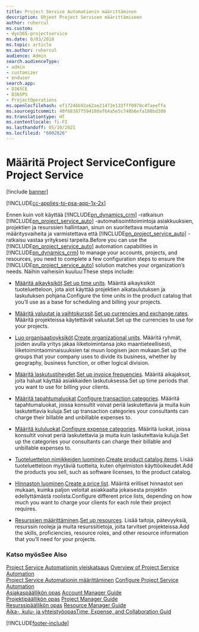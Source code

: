 ```yaml
---
title: Project Service Automationin määrittäminen
description: Ohjeet Project Servicen määrittämiseen
author: ruhercul
ms.custom:
- dyn365-projectservice
ms.date: 8/03/2018
ms.topic: article
ms.author: ruhercul
audience: Admin
search.audienceType:
- admin
- customizer
- enduser
search.app:
- D365CE
- D365PS
- ProjectOperations
ms.openlocfilehash: ef1724bb92e62ae21472e133fff0978c4faeeffa
ms.sourcegitcommit: 40f68387f594180af64a5e5c748b6efa188bd300
ms.translationtype: HT
ms.contentlocale: fi-FI
ms.lasthandoff: 05/10/2021
ms.locfileid: "6002826"
---
```

# <a name="configure-project-service"></a><span data-ttu-id="82551-103">Määritä Project Service</span><span class="sxs-lookup"><span data-stu-id="82551-103">Configure Project Service</span></span>

[!include [banner](../includes/psa-now-project-operations.md)]

[!INCLUDE[cc-applies-to-psa-app-1x-2x](../includes/cc-applies-to-psa-app-1x-2x.md)]

<span data-ttu-id="82551-104">Ennen kuin voit käyttää [!INCLUDE[pn_dynamics_crm](../includes/pn-dynamics-crm.md)] -ratkaisun [!INCLUDE[pn_project_service_auto](../includes/pn-project-service-auto.md)] -automatisointitoimintoja asiakkuuksien, projektien ja resurssien hallintaan, sinun on suoritettava muutamia määritysvaiheita ja varmistettava että [!INCLUDE[pn_project_service_auto](../includes/pn-project-service-auto.md)] -ratkaisu vastaa yrityksesi tarpeita.</span><span class="sxs-lookup"><span data-stu-id="82551-104">Before you can use the [!INCLUDE[pn_project_service_auto](../includes/pn-project-service-auto.md)] automation capabilities in [!INCLUDE[pn_dynamics_crm](../includes/pn-dynamics-crm.md)] to manage your accounts, projects, and resources, you need to complete a few configuration steps to ensure the [!INCLUDE[pn_project_service_auto](../includes/pn-project-service-auto.md)] solution matches your organization’s needs.</span></span> <span data-ttu-id="82551-105">Näihin vaiheisiin kuuluu:</span><span class="sxs-lookup"><span data-stu-id="82551-105">These steps include:</span></span>  
  
-   <span data-ttu-id="82551-106">[Määritä aikayksiköt](../psa/set-up-time-units.md).</span><span class="sxs-lookup"><span data-stu-id="82551-106">[Set up time units](../psa/set-up-time-units.md).</span></span> <span data-ttu-id="82551-107">Määritä aikayksiköt tuoteluetteloon, jota aiot käyttää projektien aikataulutuksen ja laskutuksen pohjana.</span><span class="sxs-lookup"><span data-stu-id="82551-107">Configure the time units in the product catalog that you’ll use as a base for scheduling and billing your projects.</span></span>  
  
-   <span data-ttu-id="82551-108">[Määritä valuutat ja vaihtokurssit](../psa/set-up-currencies-exchange-rates.md).</span><span class="sxs-lookup"><span data-stu-id="82551-108">[Set up currencies and exchange rates](../psa/set-up-currencies-exchange-rates.md).</span></span> <span data-ttu-id="82551-109">Määritä projekteissa käytettävät valuutat.</span><span class="sxs-lookup"><span data-stu-id="82551-109">Set up the currencies to use for your projects.</span></span>  
  
-   <span data-ttu-id="82551-110">[Luo organisaatioyksiköt](../psa/create-organizational-units.md).</span><span class="sxs-lookup"><span data-stu-id="82551-110">[Create organizational units](../psa/create-organizational-units.md).</span></span> <span data-ttu-id="82551-111">Määritä ryhmät, joiden avulla yritys jakaa liiketoimintansa joko maantieteellisesti,  liiketoimintaominaisuuksien tai muun loogisen jaon mukaan.</span><span class="sxs-lookup"><span data-stu-id="82551-111">Set up the groups that your company uses to divide its business, whether by geography, business function, or other logical division.</span></span>  
  
-   <span data-ttu-id="82551-112">[Määritä laskutustiheydet](../psa/set-up-invoice-frequencies.md).</span><span class="sxs-lookup"><span data-stu-id="82551-112">[Set up invoice frequencies](../psa/set-up-invoice-frequencies.md).</span></span> <span data-ttu-id="82551-113">Määritä aikajaksot, joita haluat käyttää asiakkaiden laskutuksessa.</span><span class="sxs-lookup"><span data-stu-id="82551-113">Set up time periods that you want to use for billing your clients.</span></span>  
  
-   <span data-ttu-id="82551-114">[Määritä tapahtumaluokat](../psa/configure-transaction-categories.md).</span><span class="sxs-lookup"><span data-stu-id="82551-114">[Configure transaction categories](../psa/configure-transaction-categories.md).</span></span> <span data-ttu-id="82551-115">Määritä tapahtumaluokat, joissa konsultit voivat periä laskutettavia ja muita kuin laskutettavia kuluja.</span><span class="sxs-lookup"><span data-stu-id="82551-115">Set up transaction categories your consultants can charge their billable and unbillable expenses to.</span></span>  
  
-   <span data-ttu-id="82551-116">[Määritä kululuokat](../psa/configure-expense-categories.md).</span><span class="sxs-lookup"><span data-stu-id="82551-116">[Configure expense categories](../psa/configure-expense-categories.md).</span></span> <span data-ttu-id="82551-117">Määritä luokat, joissa konsultit voivat periä laskutettavia ja muita kuin laskutettavia kuluja.</span><span class="sxs-lookup"><span data-stu-id="82551-117">Set up the categories your consultants can charge their billable and unbillable expenses to.</span></span>  
  
-   <span data-ttu-id="82551-118">[Tuoteluettelon nimikkeiden luominen](../psa/create-product-catalog-items.md).</span><span class="sxs-lookup"><span data-stu-id="82551-118">[Create product catalog items](../psa/create-product-catalog-items.md).</span></span> <span data-ttu-id="82551-119">Lisää tuoteluetteloon myytäviä tuotteita, kuten ohjelmiston käyttöoikeudet.</span><span class="sxs-lookup"><span data-stu-id="82551-119">Add the products you sell, such as software licenses, to the product catalog.</span></span>  
  
-   <span data-ttu-id="82551-120">[Hinnaston luominen](../psa/create-price-list.md).</span><span class="sxs-lookup"><span data-stu-id="82551-120">[Create a price list](../psa/create-price-list.md).</span></span> <span data-ttu-id="82551-121">Määritä erilliset hinnastot sen mukaan, kuinka paljon veloitat asiakkaalta jokaisesta projektin edellyttämästä roolista.</span><span class="sxs-lookup"><span data-stu-id="82551-121">Configure different price lists, depending on how much you want to charge your clients for each role their project requires.</span></span>  
  
-   <span data-ttu-id="82551-122">[Resurssien määrittäminen](../psa/set-up-resources.md).</span><span class="sxs-lookup"><span data-stu-id="82551-122">[Set up resources](../psa/set-up-resources.md).</span></span> <span data-ttu-id="82551-123">Lisää taitoja, pätevyyksiä, resurssin rooleja ja muita resurssitietoja, joita tarvitset projekteissa.</span><span class="sxs-lookup"><span data-stu-id="82551-123">Add the skills, proficiencies, resource roles, and other resource information that you’ll need for your projects.</span></span>  
  
### <a name="see-also"></a><span data-ttu-id="82551-124">Katso myös</span><span class="sxs-lookup"><span data-stu-id="82551-124">See Also</span></span>  
 <span data-ttu-id="82551-125">[Project Service Automationin yleiskatsaus](../psa/overview.md) </span><span class="sxs-lookup"><span data-stu-id="82551-125">[Overview of Project Service Automation](../psa/overview.md) </span></span>  
 <span data-ttu-id="82551-126">[Project Service Automationin määrittäminen](../psa/configure.md) </span><span class="sxs-lookup"><span data-stu-id="82551-126">[Configure Project Service Automation](../psa/configure.md) </span></span>  
 <span data-ttu-id="82551-127">[Asiakaspäällikön opas](../psa/account-manager-guide.md) </span><span class="sxs-lookup"><span data-stu-id="82551-127">[Account Manager Guide](../psa/account-manager-guide.md) </span></span>  
 <span data-ttu-id="82551-128">[Projektipäällikön opas](../psa/project-manager-guide.md) </span><span class="sxs-lookup"><span data-stu-id="82551-128">[Project Manager Guide](../psa/project-manager-guide.md) </span></span>  
 <span data-ttu-id="82551-129">[Resurssipäällikön opas](../psa/resource-manager-guide.md) </span><span class="sxs-lookup"><span data-stu-id="82551-129">[Resource Manager Guide](../psa/resource-manager-guide.md) </span></span>  
 [<span data-ttu-id="82551-130">Aika-, kulu- ja yhteistyöopas</span><span class="sxs-lookup"><span data-stu-id="82551-130">Time, Expense, and Collaboration Guid</span></span>](../psa/time-expense-collaboration-guide.md)


[!INCLUDE[footer-include](../includes/footer-banner.md)]